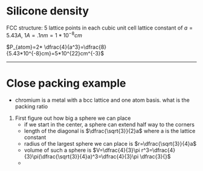 # Silicone density
FCC structure: 5 lattice points in each cubic unit cell
lattice constant of $a=5.43A$, $1A=.1nm=1*10^{-8}cm$

$P_{atom}=2* \dfrac{4}{a^3}=\dfrac{8}{5.43*10^{-8}cm}=5*10^{22}cm^{-3}$
___
# Close packing example
- chromium is a metal with a bcc lattice and one atom basis. what is the packing ratio
1. First figure out how big a sphere we can place
	- if we start in the center, a sphere can extend half way to the corners
	- length of the diagonal is $\dfrac{\sqrt{3}}{2}a$ where a is the lattice constant
	- radius of the largest sphere we can place is $r=\dfrac{\sqrt{3}}{4}a$
	- volume of such a sphere is $V=\dfrac{4}{3}\pi r^3=\dfrac{4}{3}\pi(\dfrac{\sqrt{3}}{4}a)^3=\dfrac{4}{3}\pi  \dfrac{3}{}$
	- 